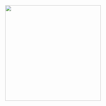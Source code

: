 <div id="header" align="center">
 <img src="https://media.giphy.com/media/TFPdmm3rdzeZ0kP3zG/giphy.gif" width="300"/>
</div>


